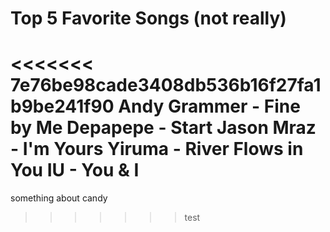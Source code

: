 # Top 5 Favorite Songs (not really)

<<<<<<< 7e76be98cade3408db536b16f27fa1b9be241f90
Andy Grammer - Fine by Me
Depapepe - Start
Jason Mraz - I'm Yours
Yiruma - River Flows in You
IU - You & I
=======
something about candy

>>>>>>> test

